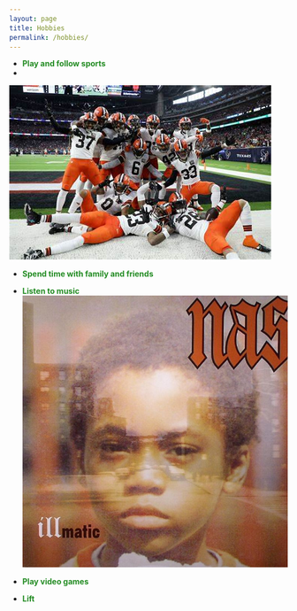 ```yaml
---
layout: page
title: Hobbies
permalink: /hobbies/
---
```


- **<span style='color: ForestGreen;'>Play and follow sports</span>**
- <br>
![browns](https://github.com/tsal4/Tad-Salwan-Intro/blob/gh-pages/browns.jpg?raw=true)

- **<span style='color: ForestGreen;'>Spend time with family and friends</span>**

- **<span style='color: ForestGreen;'>Listen to music</span>**
![illmatic](https://github.com/tsal4/Tad-Salwan-Intro/blob/gh-pages/illmatic.jpg?raw=true)

- **<span style='color: ForestGreen;'>Play video games</span>**

- **<span style='color: ForestGreen;'>Lift</span>**
